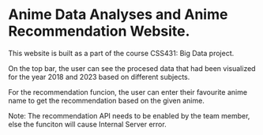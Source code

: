 # Anime Data Analyses and Anime Recommendation Website.

This website is built as a part of the course CSS431: Big Data project.

On the top bar, the user can see the procesed data that had been visualized for the year 2018 and 2023 based on different subjects.

For the recommendation funcion, the user can enter their favourite anime name to get the recommendation based on the given anime.

Note:
The recommendation API needs to be enabled by the team member, else the funciton will cause Internal Server error.


